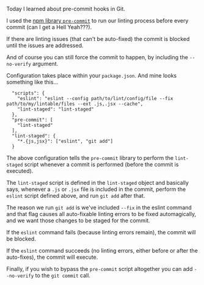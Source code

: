 Today I learned about pre-commit hooks in Git.  

I used the [npm library `pre-commit`](https://www.npmjs.com/package/pre-commit) 
to run our linting process before every commit (can I get a Hell Yeah???).

If there are linting issues (that can't be auto-fixed) the commit is blocked until the issues are addressed.

And of course you can still force the commit to happen, by including the `--no-verify` argument.  

Configuration takes place within your `package.json`.  And mine looks something like this...

```
  "scripts": {
    "eslint": "eslint --config path/to/lint/config/file --fix path/to/my/lintable/files --ext .js,.jsx --cache",
    "lint-staged": "lint-staged"
  },
  "pre-commit": [
    "lint-staged"
  ],
  "lint-staged": {
    "*.{js,jsx}": ["eslint", "git add"]
  }
```

The above configuration tells the `pre-commit` library to perform the `lint-staged` script whenever a commit is performed
(before the commit is executed).

The `lint-staged` script is defined in the `lint-staged` object and basically says, whenever a `.js` or `.jsx` file is included 
in the commit, perform the `eslint` script defined above, and run `git add` after that. 

The reason we run `git add` is we've included `--fix` in the eslint command and that flag causes all auto-fixable linting errors
to be fixed automagically, and we want those changes to be staged for the commit.

If the `eslint` command fails (because linting errors remain), the commit will be blocked.

If the `eslint` command succeeds (no linting errors, either before or after the auto-fixes), the commit will execute.

Finally, if you wish to bypass the `pre-commit` script altogether you can add `--no-verify` to the `git commit` call.
